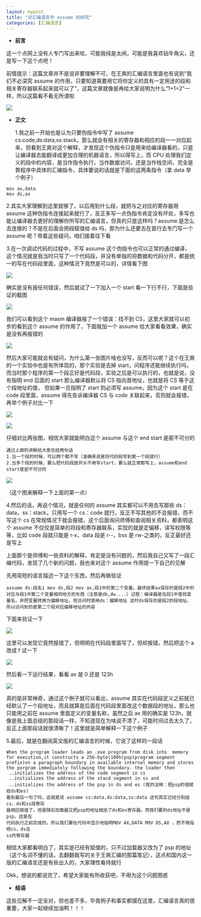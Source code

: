 ```yaml
---
layout: mypost
title: "对汇编语言中 assume 的研究"
categories: [汇编语言]
---
```


- **前言**

这一个点网上没有人专门写出来哈，可能我纯是太闲，可能是我喜欢钻牛角尖，还是写一下这个点吧！

前情提示：这篇文章并不是说非要理解不可，在王爽的汇编语言里面也有说到“我们不必深究 assume 的作用，只要知道需要用它将你定义的具有一定用途的段和相关寄存器联系起来就可以了”，这篇文章就像是再给大家说明为什么“1+1=2”一样，所以这篇看不看无所谓啦

![](640-1.jpg)

- **正文**

  1.我之前一开始也是认为只要伪指令中写了 assume cs:code,ds:data,ss:stack，那么就会有相关的寄存器和相应的段一一对应起来，但看到王爽对这个解释，才发现这个伪指令只是用来给编译器看的，只是让编译器去能翻译成更加合理的机器语言，所以得写上，而 CPU 处理我们定义的段中的内容，是当作指令执行，当作数据访问，还是当作栈空间，完全是靠程序中具体的汇编指令，具体要说的话就是下面的这两条指令（拿 data 举个例子）

```
mov ax,data
mov ds,ax
```

2.其实大家理解到这里就够了，以后用到什么段，就把与之对应的寄存器用 assume 这种伪指令连接起来就行了，反正多写一点伪指令肯定没有坏处，多写也能让编译器去更好的理解你所写的汇编语言，但真的只是这样吗？assume 是怎么去连接的？不是在后面会把段赋值给 ds 吗，那为什么还要去在首行去专门写一个 assume 呢？带着这些疑问，咱们接着往下看

3.在一次调试代码的过程中，不写 assume 这个伪指令也可以正常的通过编译，这个情况就是我当时只写了一个代码段，并没有单独的将数据和代码分开，都是统一的写在代码段里面，这种情况下竟然是可以的，详情看下图

![](image-27-1024x546.png)

确实是没有报任何错误，然后就试了一下加入一个 start 看一下行不行，下面是验证的截图

![](Screenshot_160-1024x538.png)

我们可以看到这个 masm 编译器报了一个错误：找不到 CS，这里大家就可以初步的看到这个 assume 的作用了，下面我加一个 assume 给大家看看效果，确实是没有再报错的

![](image-28-1024x501.png)

然后大家可能就会有疑问，为什么第一张图片啥也没写，反而可以呢？这个在王爽的一个实验中也是有所体现的，那个实验是去掉 start，问程序还能继续执行吗，而当时那个程序的第一个段正好是代码段，实验之后是可以执行的，也就是说，没有指明 end 后面的 start 那么编译器默认将 CS 指向首地址，也就是将 CS 等于这个段地址的值， 但如果一旦指明了 start 则必须写 assume，因为这个 start 是在 code 段里面，assume 得先告诉编译器 CS 与 code 关联起来，否则就会报错，再举个例子对比一下

![](image-29.png)

![](image-30-1024x512.png)

仔细对比两张图，相信大家就能明白这个 assume 与这个 end start 是密不可分的

```
通过上面的讲解给大家总结两句话
1.当一个段的时候，可以两个都不写（准确来说是将代码段写到第一个段就行）
2.当多个段的时候，要么把代码段放开头不用写start，要么就正常都写上，assume和end start是密不可分的
```

![](image-31-1024x630.png)

（这个图来解释一下上面的第一点）

4.然后的话，再说个情况，就是任何的 assume 其实都可以不用去写那些 ds：data，ss：stack，只用写一个 cs：code 就行，反正不写其他的不会报错，而不写这个 cs 在常规情况下就会报错，这个后面询问师傅和查阅相关资料，都表明这个 assume 不仅仅是简单的将段和寄存器联系，实现的就是定偏移，读写权限等等，比如 code 段就只能是 r-x，data 段是 r--，bss 是 rw-之类的，反正最好还是写上

上面那个是师傅和一些资料的解释，肯定是没有问题的，然后我自己又写了一段汇编代码，发现了几个新的问题，我也来对这个 assume 作用提一下自己的见解

先用简短的语言描述一下这个东西，然后再做验证

```
assume ds:段名1 mov ds,段2 mov ax,段1中的第二个变量。最终结果ax保存的是段2中的对应与段1中第二个变量相同地方的东西（注意是db,dw....）过程：编译器是在段1中查找变量名，并把变量转换为偏移地址，但访问时使用ds：偏移地址 这时ds保存的是段2的段地址，所以访问到的是第二个段对应偏移地址的内容
```

下面来验证一下

![](Screenshot_163-1024x530.png)

这里可以发现它竟然报错了，但明明在代码段里面写了，但却报错，然后把这个 a 改成 f 试一下

![](Screenshot_161-1024x562.png)

然后看一下运行结果，看看 ax 是 0 还是 123h

![](Screenshot_162-1024x553.png)

真的是非常神奇，通过这个例子就可以看出，assume 其实在代码段定义之前就已经默认了一个段地址，而且就算是后面在代码段里面改这个数据段的地址，那么也只能用之前在 assume 里面定义的变量名称，虽然之后 ax 用的确实是 123h，就像是我上面总结的那段话一样，不知道现在为啥说不清了，可能时间过去太久了，反正上面那段话就很清晰了！这里就是简单解释一下这个例子

5.最后，就是在翻阅英文版的汇编语言的时候，它说了这样的一段话

```
When the program loader leads an .exe program from disk into  memory for execution,it constructs a 256-byte(100h)psp(program segment prefix)on a paragraph boundary in available internal memory and stores the porgram immediately following the boundary. the loader then
 ..initializes the address of the code segment in cs
 ..initializes the address of the stacd segment in ss and
 ..initializes the address of the psp in ds and es (我的注释：把psp的值赋给ds和es)
看到最后一句了吗，这就是说 assume cs:data,ds:data,ss:data 这句其实已经分别给cs，ds和ss段寄存
器相应赋值了，但是随后加载器又把psp的地址赋给了ds和es寄存器，而我们要的ds地址不是psp，这是在
代码执行之前完成的，所以我们要在代码中显示地指明MOV AX,DATA MOV DS,AX ，而不用指明cs，ds及
ss的寄存器
```

相信大家都看明白了，其实是已经有赋值的，只不过加载器又改为了 psp 的地址（这个名词不懂的话，去翻翻我写的关于王爽汇编的那篇笔记），这点和国内这一版的汇编语言还是有些出入的，大家理性看待就行

Okk，想说的都说完了，希望大家能有所收获吧，不用为这个问题困惑

- **结语**

这些见解不一定全对，但也差不多，毕竟例子和事实都摆在这里，汇编语言真的很重要，大家一起继续加油鸭！！！